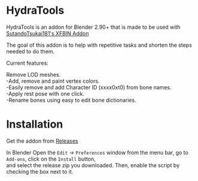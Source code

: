 # HydraTools

HydraTools is an addon for Blender 2.90+ that is made to be used with [SutandoTsukai181's XFBIN Addon](https://github.com/SutandoTsukai181/cc2_xfbin_blender)

The goal of this addon is to help with repetitive tasks and shorten the steps needed to do them.

Current features:

Remove LOD meshes.\
-Add, remove and paint vertex colors.\
-Easily remove and add Character ID (xxxx0xt0) from bone names.\
-Apply rest pose with one click.\
-Rename bones using easy to edit bone dictionaries.

# Installation

Get the addon from [Releases](https://github.com/superuser590/HydraTools/releases)

In Blender Open the `Edit` -> `Preferences` window from the menu bar, go to `Add-ons`, click on the `Install` button,\
and select the release zip you downloaded. Then, enable the script by checking the box next to it.
